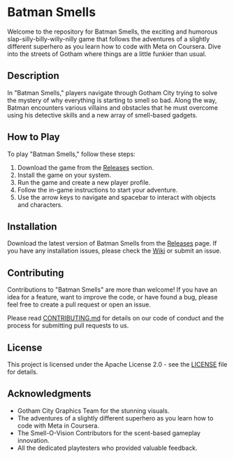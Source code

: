 # Batman Smells

Welcome to the repository for Batman Smells, the exciting and humorous slap-silly-billy-willy-nilly game that follows the adventures of a slightly different superhero as you learn how to code with Meta on Coursera. Dive into the streets of Gotham where things are a little funkier than usual.

## Description

In "Batman Smells," players navigate through Gotham City trying to solve the mystery of why everything is starting to smell so bad. Along the way, Batman encounters various villains and obstacles that he must overcome using his detective skills and a new array of smell-based gadgets.

## How to Play

To play "Batman Smells," follow these steps:
1. Download the game from the [Releases](link-to-releases-section) section.
2. Install the game on your system.
3. Run the game and create a new player profile.
4. Follow the in-game instructions to start your adventure.
5. Use the arrow keys to navigate and spacebar to interact with objects and characters.

## Installation

Download the latest version of Batman Smells from the [Releases](link-to-releases-section) page. If you have any installation issues, please check the [Wiki](link-to-wiki-or-docs) or submit an issue.

## Contributing

Contributions to "Batman Smells" are more than welcome! If you have an idea for a feature, want to improve the code, or have found a bug, please feel free to create a pull request or open an issue.

Please read [CONTRIBUTING.md](link-to-CONTRIBUTING.md) for details on our code of conduct and the process for submitting pull requests to us.

## License

This project is licensed under the Apache License 2.0 - see the [LICENSE](LICENSE) file for details.

## Acknowledgments

- Gotham City Graphics Team for the stunning visuals.
- The adventures of a slightly different superhero as you learn how to code with Meta in Coursera.
- The Smell-O-Vision Contributors for the scent-based gameplay innovation.
- All the dedicated playtesters who provided valuable feedback.

